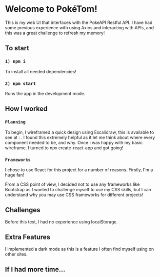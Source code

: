 # Welcome to PokéTom!
This is my web UI that interfaces with the PokeAPI Restful API. I have had some previous experience with using Axios and interacting with APIs, and this was a great challenge to refresh my memory!
## To start


### `1) npm i`
To install all needed dependencies!

### `2) npm start`

Runs the app in the development mode.

## How I worked 

### `Planning`

To begin, I wireframed a quick design using Excalidraw, this is available to see at : . I found this extremely helpful as it let me think about where every component needed to be, and why. Once I was happy with my basic wireframe, I turned to npx create-react-app and got going!

### `Frameworks`

I chose to use React for this project for a number of reasons.
Firstly, I'm a huge fan! 

From a CSS point of view, I decided not to use any frameworks like Bootstrap as I wanted to challenge myself to use my CSS skills, but I can understand why you may use CSS frameworks for different projects!

## Challenges

Before this test, I had no experience using localStorage. 

## Extra Features 

I implemented a dark mode as this is a feature I often find myself using on other sites. 

## If I had more time...